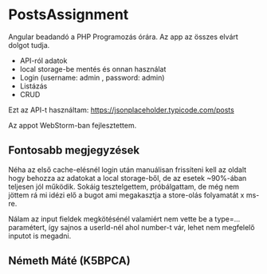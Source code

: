 # PostsAssignment
Angular beadandó a PHP Programozás órára. Az app az összes elvárt dolgot tudja.
- API-ról adatok
- local storage-be mentés és onnan használat
- Login (username: admin , password: admin)
- Listázás
- CRUD

Ezt az API-t használtam:
https://jsonplaceholder.typicode.com/posts

Az appot WebStorm-ban fejlesztettem.

## Fontosabb megjegyzések
Néha az első cache-elésnél login után manuálisan frissíteni kell az oldalt hogy behozza az adatokat a local storage-ből, de az esetek ~90%-ában teljesen jól működik. Sokáig tesztelgettem, próbálgattam, de még nem jöttem rá mi idézi elő a bugot ami megakasztja a store-olás folyamatát x ms-re.

Nálam az input fieldek megkötésénél valamiért nem vette be a type=... paramétert, így sajnos a userId-nél ahol number-t vár, lehet nem megfelelő inputot is megadni.

## Németh Máté (K5BPCA)
